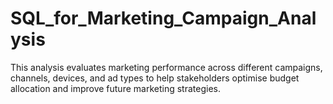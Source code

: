 # SQL_for_Marketing_Campaign_Analysis
This analysis evaluates marketing performance across different campaigns, channels, devices, and ad types to help stakeholders optimise budget allocation and improve future marketing strategies.
